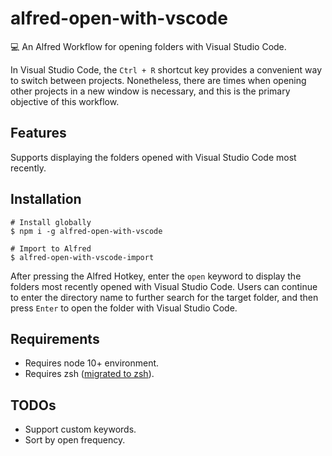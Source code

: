 # alfred-open-with-vscode

💻 An Alfred Workflow for opening folders with Visual Studio Code.

In Visual Studio Code, the `Ctrl + R` shortcut key provides a convenient way to switch between projects. Nonetheless, there are times when opening other projects in a new window is necessary, and this is the primary objective of this workflow.

## Features

Supports displaying the folders opened with Visual Studio Code most recently.

## Installation

```shell
# Install globally
$ npm i -g alfred-open-with-vscode

# Import to Alfred
$ alfred-open-with-vscode-import
```

After pressing the Alfred Hotkey, enter the `open` keyword to display the folders most recently opened with Visual Studio Code. Users can continue to enter the directory name to further search for the target folder, and then press `Enter` to open the folder with Visual Studio Code.

## Requirements

- Requires node 10+ environment.
- Requires zsh ([migrated to zsh](https://support.apple.com/en-us/HT208050)).

## TODOs

- Support custom keywords.
- Sort by open frequency.
